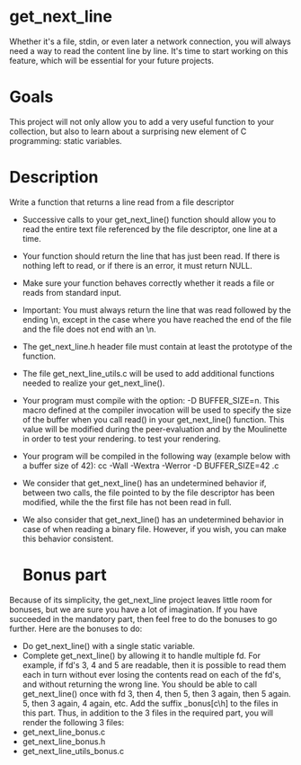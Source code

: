 # get_next_line
Whether it's a file, stdin, or even later a network connection, you will always need a way to read the content line by line. It's time to start working on this feature, which will be essential for your future projects.

  # Goals
This project will not only allow you to add a very useful function to your collection, but also to learn about a surprising new element of C programming: static variables.

  # Description

Write a function that returns a line read from a file descriptor
- Successive calls to your get_next_line() function should allow you to read the entire text file referenced by the file descriptor, one line at a time.
- Your function should return the line that has just been read. If there is nothing left to read, or if there is an error, it must return NULL.
- Make sure your function behaves correctly whether it reads a file or reads from standard input.
- Important: You must always return the line that was read followed by the ending \n, except in the case where you have reached the end of the file and the file does not end with an \n.
- The get_next_line.h header file must contain at least the prototype of the function.
- The file get_next_line_utils.c will be used to add additional functions needed to realize your get_next_line().
- Your program must compile with the option: -D BUFFER_SIZE=n.
  This macro defined at the compiler invocation will be used to specify the size of the buffer when you call read() in your get_next_line() function.
  This value will be modified during the peer-evaluation and by the Moulinette in order to test your rendering. to test your rendering.
- Your program will be compiled in the following way (example below with a buffer size of 42):
  cc -Wall -Wextra -Werror -D BUFFER_SIZE=42 <files>.c
- We consider that get_next_line() has an undetermined behavior if, between two calls, the file pointed to by the file descriptor has been modified, while the the first file has not been read in full.
- We also consider that get_next_line() has an undetermined behavior in case of when reading a binary file. However, if you wish, you can make this behavior consistent.

  # Bonus part
Because of its simplicity, the get_next_line project leaves little room for bonuses, but we are sure you have a lot of imagination. If you have succeeded in the mandatory part, then feel free to do the bonuses to go further.
Here are the bonuses to do:
- Do get_next_line() with a single static variable.
- Complete get_next_line() by allowing it to handle multiple fd.
For example, if fd's 3, 4 and 5 are readable, then it is possible to read them each in turn without ever losing the contents read on each of the fd's, and without returning the wrong line.
You should be able to call get_next_line() once with fd 3, then 4, then 5, then 3 again, then 5 again. 5, then 3 again, 4 again, etc.
Add the suffix _bonus[c\h] to the files in this part.
Thus, in addition to the 3 files in the required part, you will render the following 3 files:
- get_next_line_bonus.c
- get_next_line_bonus.h
- get_next_line_utils_bonus.c
